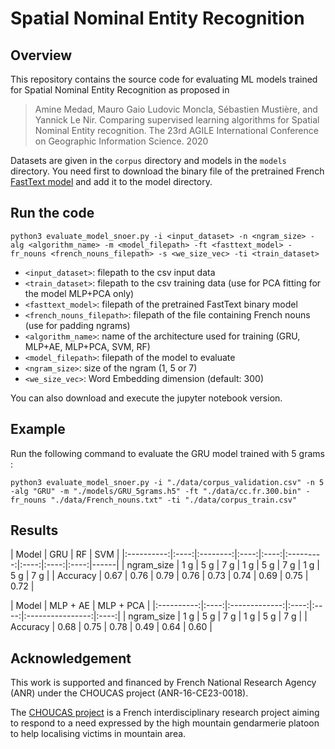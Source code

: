 # Spatial Nominal Entity Recognition


## Overview

This repository contains the source code for evaluating ML models trained for Spatial Nominal Entity Recognition as proposed in 

> Amine Medad, Mauro Gaio Ludovic Moncla, Sébastien Mustière, and Yannick Le Nir. Comparing supervised learning algorithms for Spatial Nominal Entity recognition. The 23rd AGILE International Conference on Geographic Information Science. 2020


Datasets are given in the `corpus` directory and models in the `models` directory. 
You need first to download the binary file of the pretrained French [FastText model](https://dl.fbaipublicfiles.com/fasttext/vectors-crawl/cc.fr.300.bin.gz) and add it to the model directory.

## Run the code

	python3 evaluate_model_snoer.py -i <input_dataset> -n <ngram_size> -alg <algorithm_name> -m <model_filepath> -ft <fasttext_model> -fr_nouns <french_nouns_filepath> -s <we_size_vec> -ti <train_dataset>

 * `<input_dataset>`: filepath to the csv input data
 * `<train_dataset>`: filepath to the csv training data (use for PCA fitting for the model MLP+PCA only)
 * `<fasttext_model>`: filepath of the pretrained FastText binary model
 * `<french_nouns_filepath>`: filepath of the file containing French nouns (use for padding ngrams)
 * `<algorithm_name>`: name of the architecture used for training (GRU, MLP+AE, MLP+PCA, SVM, RF)
 * `<model_filepath>`: filepath of the model to evaluate
 * `<ngram_size>`: size of the ngram (1, 5 or 7)
 * `<we_size_vec>`: Word Embedding dimension (default: 300)

 You can also download and execute the jupyter notebook version.

## Example

Run the following command to evaluate the GRU model trained with 5 grams :

    python3 evaluate_model_snoer.py -i "./data/corpus_validation.csv" -n 5 -alg "GRU" -m "./models/GRU_5grams.h5" -ft "./data/cc.fr.300.bin" -fr_nouns "./data/French_nouns.txt" -ti "./data/corpus_train.csv" 
    

## Results

|    Model   |           GRU          |            RF           |         SVM        |
|:----------:|:----:|:--------:|:----:|:----:|:---------:|:----:|:----:|:----:|------|
| ngram_size |  1 g |    5 g   |  7 g |  1 g |    5 g    |  7 g |  1 g |  5 g |  7 g |
|  Accuracy  | 0.67 |   0.76   | 0.79 | 0.76 |    0.73   | 0.74 | 0.69 | 0.75 | 0.72 |


|    Model   |           MLP + AE          |            MLP + PCA           | 
|:----------:|:----:|:-------------:|:----:|:----:|:----------------:|:----:|
| ngram_size |  1 g |       5 g     |  7 g | 1 g  |        5 g       | 7 g  |
| Accuracy   | 0.68 |     0.75      | 0.78 | 0.49 |        0.64      | 0.60 |


## Acknowledgement

This work is supported and financed by French National Research Agency (ANR) under the CHOUCAS project (ANR-16-CE23-0018). 

The [CHOUCAS project](http://choucas.ign.fr) is a French interdisciplinary research project aiming to respond to a need expressed by the high mountain gendarmerie platoon to help localising victims in mountain area.
